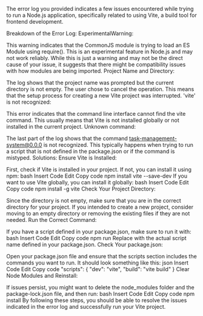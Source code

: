 The error log you provided indicates a few issues encountered while trying to run a Node.js application, specifically related to using Vite, a build tool for frontend development.

Breakdown of the Error Log:
ExperimentalWarning:

This warning indicates that the CommonJS module is trying to load an ES Module using require(). This is an experimental feature in Node.js and may not work reliably. While this is just a warning and may not be the direct cause of your issue, it suggests that there might be compatibility issues with how modules are being imported.
Project Name and Directory:

The log shows that the project name was prompted but the current directory is not empty. The user chose to cancel the operation. This means that the setup process for creating a new Vite project was interrupted.
'vite' is not recognized:

This error indicates that the command line interface cannot find the vite command. This usually means that Vite is not installed globally or not installed in the current project.
Unknown command:

The last part of the log shows that the command task-management-system@0.0.0 is not recognized. This typically happens when trying to run a script that is not defined in the package.json or if the command is mistyped.
Solutions:
Ensure Vite is Installed:

First, check if Vite is installed in your project. If not, you can install it using npm:
bash
Insert Code
Edit
Copy code
npm install vite --save-dev
If you want to use Vite globally, you can install it globally:
bash
Insert Code
Edit
Copy code
npm install -g vite
Check Your Project Directory:

Since the directory is not empty, make sure that you are in the correct directory for your project. If you intended to create a new project, consider moving to an empty directory or removing the existing files if they are not needed.
Run the Correct Command:

If you have a script defined in your package.json, make sure to run it with:
bash
Insert Code
Edit
Copy code
npm run <script-name>
Replace <script-name> with the actual script name defined in your package.json.
Check Your package.json:

Open your package.json file and ensure that the scripts section includes the commands you want to run. It should look something like this:
json
Insert Code
Edit
Copy code
"scripts": {
  "dev": "vite",
  "build": "vite build"
}
Clear Node Modules and Reinstall:

If issues persist, you might want to delete the node_modules folder and the package-lock.json file, and then run:
bash
Insert Code
Edit
Copy code
npm install
By following these steps, you should be able to resolve the issues indicated in the error log and successfully run your Vite project.
